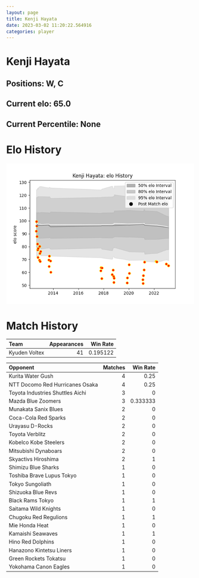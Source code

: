 ```yaml
---  
layout: page  
title: Kenji Hayata  
date: 2023-03-02 11:20:22.564916  
categories: player  
---
```

# Kenji Hayata

## Positions: W, C

## Current elo: 65.0

## Current Percentile: None

# Elo History


![elo history](history_KenjiHayata.png)
# Match History


| Team          |   Appearances |   Win Rate |
|:--------------|--------------:|-----------:|
| Kyuden Voltex |            41 |   0.195122 |

| Opponent                         |   Matches |   Win Rate |
|:---------------------------------|----------:|-----------:|
| Kurita Water Gush                |         4 |   0.25     |
| NTT Docomo Red Hurricanes Osaka  |         4 |   0.25     |
| Toyota Industries Shuttles Aichi |         3 |   0        |
| Mazda Blue Zoomers               |         3 |   0.333333 |
| Munakata Sanix Blues             |         2 |   0        |
| Coca-Cola Red Sparks             |         2 |   0        |
| Urayasu D-Rocks                  |         2 |   0        |
| Toyota Verblitz                  |         2 |   0        |
| Kobelco Kobe Steelers            |         2 |   0        |
| Mitsubishi Dynaboars             |         2 |   0        |
| Skyactivs Hiroshima              |         2 |   1        |
| Shimizu Blue Sharks              |         1 |   0        |
| Toshiba Brave Lupus Tokyo        |         1 |   0        |
| Tokyo Sungoliath                 |         1 |   0        |
| Shizuoka Blue Revs               |         1 |   0        |
| Black Rams Tokyo                 |         1 |   1        |
| Saitama Wild Knights             |         1 |   0        |
| Chugoku Red Regulions            |         1 |   1        |
| Mie Honda Heat                   |         1 |   0        |
| Kamaishi Seawaves                |         1 |   1        |
| Hino Red Dolphins                |         1 |   0        |
| Hanazono Kintetsu Liners         |         1 |   0        |
| Green Rockets Tokatsu            |         1 |   0        |
| Yokohama Canon Eagles            |         1 |   0        |